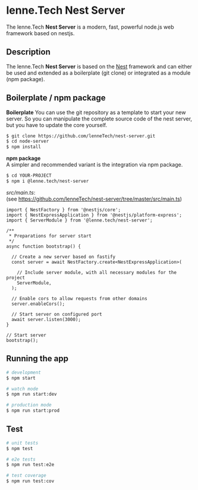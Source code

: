 # lenne.Tech Nest Server

The lenne.Tech **Nest Server** is a modern, fast, powerful node.js web framework based on nestjs.

## Description

The lenne.Tech **Nest Server** is based on the [Nest](https://github.com/nestjs/nest) framework and can either be used 
and extended as a boilerplate (git clone) or integrated as a module (npm package).

## Boilerplate / npm package

**Boilerplate** 
You can use the git repository as a template to start your new server. So you can manipulate the complete source code 
of the nest server, but you have to update the core yourself. 
 
```bash
$ git clone https://github.com/lenneTech/nest-server.git
$ cd node-server
$ npm install
```

**npm package**  
A simpler and recommended variant is the integration via npm package.

```bash
$ cd YOUR-PROJECT
$ npm i @lenne.tech/nest-server
```

*src/main.ts*:  
(see https://github.com/lenneTech/nest-server/tree/master/src/main.ts)
```
import { NestFactory } from '@nestjs/core';
import { NestExpressApplication } from '@nestjs/platform-express';
import { ServerModule } from '@lenne.tech/nest-server';

/**
 * Preparations for server start
 */
async function bootstrap() {

  // Create a new server based on fastify
  const server = await NestFactory.create<NestExpressApplication>(

    // Include server module, with all necessary modules for the project
    ServerModule,
  );

  // Enable cors to allow requests from other domains
  server.enableCors();

  // Start server on configured port
  await server.listen(3000);
}

// Start server
bootstrap();
```

## Running the app

```bash
# development
$ npm start

# watch mode
$ npm run start:dev

# production mode
$ npm run start:prod
```

## Test

```bash
# unit tests
$ npm test

# e2e tests
$ npm run test:e2e

# test coverage
$ npm run test:cov
```
